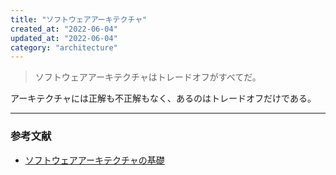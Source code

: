 ```yaml
---
title: "ソフトウェアアーキテクチャ"
created_at: "2022-06-04"
updated_at: "2022-06-04"
category: "architecture"
---
```


> ソフトウェアアーキテクチャはトレードオフがすべてだ。

アーキテクチャには正解も不正解もなく、あるのはトレードオフだけである。



-----

### 参考文献

- [ソフトウェアアーキテクチャの基礎](https://www.oreilly.co.jp/books/9784873119823/)